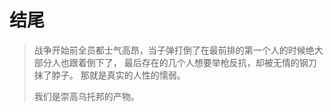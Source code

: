 # 结尾

>   战争开始前全员都士气高昂，当子弹打倒了在最前排的第一个人的时候绝大部分人也跟着倒下了，
>   最后存在的几个人想要举枪反抗，却被无情的钢刀抹了脖子。
>   那就是真实的人性的懦弱。
>
>   我们是崇高乌托邦的产物。
	

